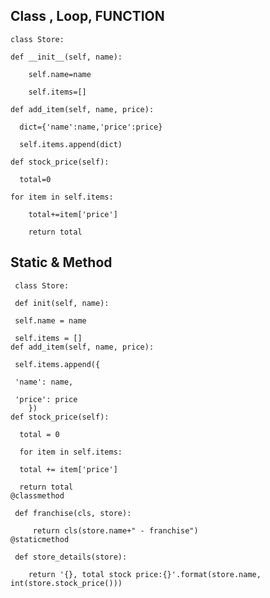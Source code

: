 ## Class , Loop, FUNCTION

    class Store:

    def __init__(self, name):

        self.name=name

        self.items=[]

    def add_item(self, name, price):

      dict={'name':name,'price':price}

      self.items.append(dict)

    def stock_price(self):

      total=0

    for item in self.items:

        total+=item['price']

        return total
      
## Static & Method

     class Store:

     def init(self, name):

     self.name = name

     self.items = []
    def add_item(self, name, price):

     self.items.append({

     'name': name,

     'price': price
        })
    def stock_price(self):

      total = 0

      for item in self.items:

      total += item['price']

      return total
    @classmethod

     def franchise(cls, store):

         return cls(store.name+" - franchise")
    @staticmethod

     def store_details(store):

        return '{}, total stock price:{}'.format(store.name, int(store.stock_price()))
